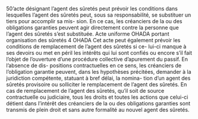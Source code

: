 50’acte désignant l’agent des sûretés peut prévoir les conditions dans lesquelles
l’agent des sûretés peut, sous sa responsabilité, se substituer un tiers pour accomplir sa mis-
sion. En ce cas, les créanciers de la ou des obligations garanties peuvent agir directement
contre la personne que l’agent des sûretés s’est substituée.
Acte uniforme OHADA portant organisation des sûretés
4
OHADA
Cet acte peut également prévoir les conditions de remplacement de l’agent des
sûretés si ce- lui-ci manque à ses devoirs ou met en péril les intérêts qui lui
sont confiés ou encore s’il fait l’objet de l’ouverture d’une procédure
collective d’apurement du passif. En l’absence de dis- positions contractuelles
en ce sens, les créanciers de l’obligation garantie peuvent, dans les hypothèses
précitées, demander à la juridiction compétente, statuant à bref délai, la
nomina- tion d’un agent des sûretés provisoire ou solliciter le remplacement de
l’agent des sûretés.
En cas de remplacement de l’agent des sûretés, qu’il soit de source
contractuelle ou judiciaire, tous les droits et toutes les actions que celui-ci
détient dans l’intérêt des créanciers de la ou des obligations garanties sont
transmis de plein droit et sans autre formalité au nouvel agent des sûretés.
